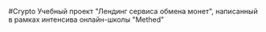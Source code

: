 #Crypto
Учебный проект "Лендинг сервиса обмена монет", написанный в рамках интенсива онлайн-школы "Methed"

